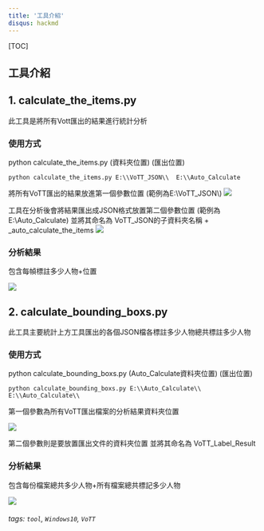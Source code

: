 ```yaml
---
title: '工具介紹'
disqus: hackmd
---
```


[TOC]
## 工具介紹

## 1. calculate_the_items.py

此工具是將所有Vott匯出的結果進行統計分析

### 使用方式

python calculate_the_items.py (資料夾位置) (匯出位置)

```python calculate_the_items.py E:\\VoTT_JSON\\  E:\\Auto_Calculate```

將所有VoTT匯出的結果放進第一個參數位置 (範例為E:\\VoTT_JSON\\)
![](https://i.imgur.com/zJJgQPA.png)


工具在分析後會將結果匯出成JSON格式放置第二個參數位置 (範例為E:\\Auto_Calculate)
並將其命名為 VoTT_JSON的子資料夾名稱 + _auto_calculate_the_items
![](https://i.imgur.com/p9VjQph.png)

### 分析結果
包含每幀標註多少人物+位置

![](https://i.imgur.com/0asWjjf.png)



## 2. calculate_bounding_boxs.py

此工具主要統計上方工具匯出的各個JSON檔各標註多少人物總共標註多少人物

### 使用方式

python calculate_bounding_boxs.py (Auto_Calculate資料夾位置) (匯出位置)

```python calculate_bounding_boxs.py E:\\Auto_Calculate\\ E:\\Auto_Calculate\\```


第一個參數為所有VoTT匯出檔案的分析結果資料夾位置

![](https://i.imgur.com/p9VjQph.png)

第二個參數則是要放置匯出文件的資料夾位置
並將其命名為 VoTT_Label_Result

### 分析結果
包含每份檔案總共多少人物+所有檔案總共標記多少人物

![](https://i.imgur.com/SgSPLBj.png)


###### tags: `tool`, `Windows10`, `VoTT`


